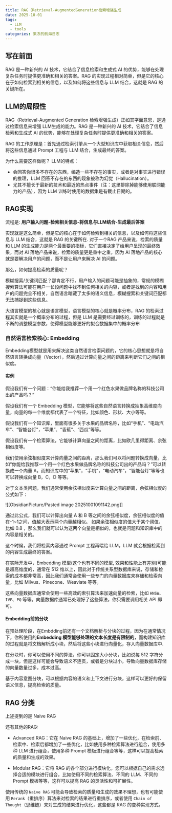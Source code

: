 ```yaml
---
title: RAG（Retrieval-AugmentedGeneration检索增强生成
date: 2025-10-01
tags:
  - LLM
  - tools
categories: 果冻的航海日志
---
```

## 写在前面

RAG 是一种新兴的 AI 技术，它结合了信息检索和生成式 AI 的优势，能够在处理复杂任务时提供更准确和相关的答案。RAG 的实现过程相对简单，但是它的核心在于如何检索到相关的信息，以及如何将这些信息与 LLM 结合，这就是 RAG 的关键所在。

## LLM的局限性

RAG（Retrieval-Augmented Generation 检索增强生成）正如其字面意思，是通过检索信息来增强 LLM生成的能力。RAG 是一种新兴的 AI 技术，它结合了信息检索和生成式 AI 的优势，能够在处理复杂任务时提供更准确和相关的答案。

RAG 的工作原理是：首先通过检索引擎从一个大型知识库中获取相关信息，然后将这些信息通过 Prompt 工程与 LLM 结合，生成最终的答案。

为什么需要这样做呢？ LLM的特点：

- 会回答你很多不存在的东西，编造一些不存在的事实，或者是对事实进行错误的推理，LLM 回答不存在的东西的现象被称为幻觉（Hallucination）。
- 尤其不擅长于最新的技术和最近的热点事件（注：这里排除掉能够使用联网能力的产品），因为 LLM 训练时使用的数据集是有截止日期的。
## RAG实现

流程是: **用户输入问题-检索相关信息-将信息与LLM结合-生成最后答案**

实现就是这么简单，但是它的核心在于如何检索到相关的信息，以及如何将这些信息与 LLM 结合，这就是 RAG 的关键所在. 对于一个RAG 产品来说，检索的质量和 LLM 的生成能力是两个最重要的指标，它们直接决定了给用户呈现的最终效果，而对 AI 落地产品来说，检索的质量更是重中之重，因为 AI 落地产品的核心就是要解决用户的问题，而不是让用户来解决 AI 的问题。

那么，如何提高检索的质量呢？

模糊搜索/关键词匹配？那肯定不行，用户输入的问题可能是抽象的，常规的模糊搜索算法可能在用户一长段问题中找不到任何相关的内容，或者是找到的内容和用户的问题完全不相关，自然语言暗藏了太多的语义信息，模糊搜索和关键词匹配都无法捕捉到这些信息。

大语言模型的核心就是语言模型，语言模型的核心就是概率分布，RAG 的检索过程其实就是一个概率分布的过程，但是 LLM 是需要经过训练的，训练的过程就是不断的调整模型参数，使得模型能够更好的拟合数据集中的概率分布

### 自然语言检索核心: Embedding

Embedding模型就是用来解决这类自然语言检索问题的，它的核心思想就是将自然语言转换成向量（Vector），然后通过计算向量之间的距离来判断它们之间的相似度。

#### 实例

假设我们有一个问题：“你能给我推荐一个用一个红色水果做品牌名称的科技公司出的产品吗？”

假设我们有一个 Embedding 模型，它能够将这些自然语言转换成抽象高维度向量，向量的每一个维度都代表了一个特征，比如颜色、形状、大小等等。

假设我们有一个知识库，里面有很多关于水果的品牌名称，比如“手机”、“电动汽车”、“智能台灯”，“苹果”、“香蕉”、“西瓜”等等。

假设我们有一个检索算法，它能够计算向量之间的距离，比如欧几里得距离、余弦相似度等。

我们使用余弦相似度来计算向量之间的距离，那么我们可以将问题转换成向量，比如“你能给我推荐一个用一个红色水果做品牌名称的科技公司出的产品吗？”可以转换成一个向量 A，而知识库中的“苹果”，“手机”，“电动汽车”，“智能台灯”等等也可以转换成向量 B，C，D 等等。

对于文本类问题，我们通常使用余弦相似度来计算向量之间的距离，余弦相似度的公式如下：

![[ObsidianPicture/Pasted image 20251001091142.png]]

通过此公式，我们可以计算出向量 A 和 B 等之间的余弦相似度，余弦相似度的值在-1~1之间，值越大表示两个向量越相似。 如果余弦相似度的值大于某个阈值，比如 0.8 ，那么我们就可以认为这两个向量是相似的，也就是问题和知识库中的内容是相关的。

这个时候，我们将检索内容通过 Prompt 工程再喂给 LLM，LLM 就会根据检索到的内容生成最终的答案。

在实际开发中，Embedding 模型(这个也有不同的模型, 效果和性能上有差别)可能是超高维度的，通常在 512 维以上，因此对于传统关系型数据库来说，存储和检索的成本都非常高，因此我们通常会使用一些专门的向量数据库来存储和检索向量，比如 Milvus、Pinecone、Weaviate 等等。

这些向量数据库通常会使用一些高效的索引算法来加速向量的检索，比如 `HNSW`、`IVF`、`PQ` 等等。向量数据库通常已处理好了这些算法，你只需要调用相关 API 即可。

#### Embedding前的分块

在预处理阶段，在Embdding前还有一个文档解析与分块的过程，因为在通常情况下，你所使用的**Embedding 模型能够处理的文本长度是有限制的**，而构建知识库的过程就是将文档解析成小块，然后将这些小块进行向量化，存入向量数据库中.

在分块时，你可以使用不同的算法，你可以固定大小分块，比如说每 512 字符分成一块，但是这样可能会导致语义不连贯，或者是分块过小，导致向量数据库存储的向量数量过多，成本过高。

基于内容意图分块，可以根据内容的语义和上下文进行分块，这样可以更好的保留语义信息，提高检索的质量。

## RAG 分类

上述提到的是 Naive RAG

还有其他的RAG:

- Advanced RAG：它在 Naive RAG 的基础上，增加了一些优化，在检索前、检索中、检索后都增加了一些优化，比如使用多种检索算法进行组合，使用多种 LLM 进行组合，使用多种 Prompt 模板进行组合等等，这样可以提高检索的质量和生成的效果。
    
- Modular RAG：它将 RAG 的各个部分进行模块化，您可以根据自己的需求选择合适的模块进行组合，比如使用不同的检索算法、不同的 LLM、不同的 Prompt 模板等等，这样可以提高 RAG 的灵活性和可扩展性。
    

使用传统的 `Naive RAG` 可能会导致检索的质量和生成的效果不理想，也有可能使用 `Rerank`（重排序）算法来对检索的结果进行重排序，或者使用 `Chain of Thought`（思维链）来对生成的结果进行优化，这些都是 RAG 的变种实现方式。